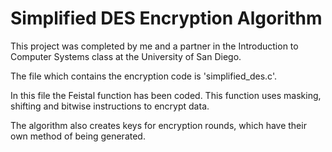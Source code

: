 # Simplified DES Encryption Algorithm

This project was completed by me and a partner in the Introduction to Computer Systems class at the University of San Diego.

The file which contains the encryption code is 'simplified_des.c'.

In this file the Feistal function has been coded. This function uses masking, shifting and bitwise instructions to encrypt data.

The algorithm also creates keys for encryption rounds, which have their own method of being generated.
